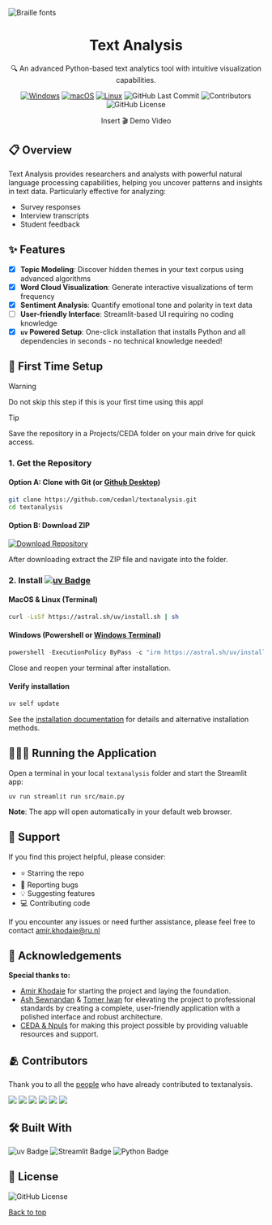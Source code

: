 ![Braille fonts](https://see.fontimg.com/api/rf5/DOeDd/MGE4NTM1Njg3NjZhNDZhZTgwNTE0MjE5YzUxMzA0OTgudHRm/VEVYVCBBTkFMWVNJUw/braille-cc0.png?r=dw&h=81&w=1250&fg=00B17E&bg=000000&s=65)

<div align="center">
  <h1>Text Analysis</h1>

  <p>🔍 An advanced Python-based text analytics tool with intuitive visualization capabilities.</p>

  <p>
    <a href="#"><img src="https://custom-icon-badges.demolab.com/badge/Windows-0078D6?logo=windows11&logoColor=white" alt="Windows"></a>
    <a href="#"><img src="https://img.shields.io/badge/macOS-000000?logo=apple&logoColor=F0F0F0" alt="macOS"></a>
    <a href="#"><img src="https://img.shields.io/badge/Linux-FCC624?logo=linux&logoColor=black" alt="Linux"></a>
    <img src="https://badgen.net/github/last-commit/cedanl/textanalysis" alt="GitHub Last Commit">
    <img src="https://badgen.net/github/contributors/cedanl/textanalysis" alt="Contributors">
    <img src="https://img.shields.io/github/license/cedanl/textanalysis" alt="GitHub License">
  </p>

  <p>Insert 🎬 Demo Video</p>
</div>

## 📋 Overview

Text Analysis provides researchers and analysts with powerful natural language processing capabilities, helping you uncover patterns and insights in text data. Particularly effective for analyzing:

- Survey responses
- Interview transcripts
- Student feedback

## ✨ Features
- [x] **Topic Modeling**: Discover hidden themes in your text corpus using advanced algorithms
- [x] **Word Cloud Visualization**: Generate interactive visualizations of term frequency
- [x] **Sentiment Analysis**: Quantify emotional tone and polarity in text data
- [ ] **User-friendly Interface**: Streamlit-based UI requiring no coding knowledge
- [x] **`uv` Powered Setup**: One-click installation that installs Python and all dependencies in seconds - no technical knowledge needed!

## 🚀 First Time Setup
> [!WARNING]
> Do not skip this step if this is your first time using this appl

> [!TIP]
> Save the repository in a Projects/CEDA folder on your main drive for quick access.


### 1. Get the Repository

#### Option A: Clone with Git (or [Github Desktop](https://github.com/apps/desktop))
```bash
git clone https://github.com/cedanl/textanalysis.git
cd textanalysis
```

#### Option B: Download ZIP
[![Download Repository](https://img.shields.io/badge/Download-Repository-green)](https://github.com/cedanl/textanalysis/archive/refs/heads/main.zip)

After downloading extract the ZIP file and navigate into the folder.

### 2. Install [![uv Badge](https://img.shields.io/badge/uv-DE5FE9?logo=uv&logoColor=fff&style=flat)](https://docs.astral.sh/uv/)

#### MacOS & Linux (Terminal)
```bash
curl -LsSf https://astral.sh/uv/install.sh | sh
```

#### Windows (Powershell or [Windows Terminal](https://apps.microsoft.com/detail/9n0dx20hk701?hl=nl-NL&gl=NL))
```powershell
powershell -ExecutionPolicy ByPass -c "irm https://astral.sh/uv/install.ps1 | iex"
```
Close and reopen your terminal after installation.

#### Verify installation

```bash
uv self update
```

See the [installation documentation](https://docs.astral.sh/uv/getting-started/installation/) for
details and alternative installation methods.

## 🏃‍♂️‍➡️ Running the Application
Open a terminal in your local `textanalysis` folder and 
start the Streamlit app:

```
uv run streamlit run src/main.py
```

<strong>Note</strong>: The app will open automatically in your default web browser.


## 🤲 Support
If you find this project helpful, please consider:
- ⭐ Starring the repo
- 🐛 Reporting bugs
- 💡 Suggesting features
- 💻 Contributing code

If you encounter any issues or need further assistance, please feel free to contact amir.khodaie@ru.nl

## 🙏 Acknowledgements
<strong>Special thanks to:</strong>
- [Amir Khodaie](https://github.com/radboudir) for starting the project and laying the foundation.
- [Ash Sewnandan](https://github.com/asewnandan) & [Tomer Iwan](https://github.com/Tomeriko96) for elevating the project to professional standards by creating a complete, user-friendly application with a polished interface and robust architecture.
- [CEDA & Npuls](https://community-data-ai.npuls.nl/groups/view/44d20066-53a8-48c2-b4e9-be348e05d273/project-center-for-educational-data-analytics-ceda) for making this project possible by providing valuable resources and support.


## 🫂 Contributors
Thank you to all the [people](https://github.com/cedanl/textanalysis/graphs/contributors) who have already contributed to textanalysis.


[![](https://github.com/asewnandan.png?size=50)](https://github.com/asewnandan)
[![](https://github.com/radboudir.png?size=50)](https://github.com/radboudir)
[![](https://github.com/alilowni.png?size=50)](https://github.com/alilowni)
[![](https://github.com/tin900.png?size=50)](https://github.com/tin900)
[![](https://github.com/Tomeriko96.png?size=50)](https://github.com/Tomeriko96)
[![](https://github.com/jorngithub.png?size=50)](https://github.com/Tomeriko96jorngithub)

## 🛠️ Built With
![uv Badge](https://img.shields.io/badge/uv-DE5FE9?logo=uv&logoColor=fff&style=flat)
![Streamlit Badge](https://img.shields.io/badge/Streamlit-FF4B4B?logo=streamlit&logoColor=fff&style=flat) 
![Python Badge](https://img.shields.io/badge/Python-3776AB?logo=python&logoColor=fff&style=flat)

## 📄 License
![GitHub License](https://img.shields.io/github/license/cedanl/textanalysis) 


[Back to top](#top)
